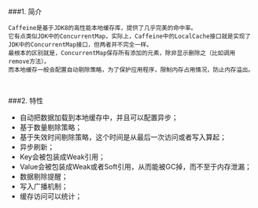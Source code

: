 ###1. 简介

```
Caffeine是基于JDK8的高性能本地缓存库，提供了几乎完美的命中率。
它有点类似JDK中的ConcurrentMap，实际上，Caffeine中的LocalCache接口就是实现了JDK中的ConcurrentMap接口，但两者并不完全一样。
最根本的区别就是，ConcurrentMap保存所有添加的元素，除非显示删除之（比如调用remove方法）。
而本地缓存一般会配置自动剔除策略，为了保护应用程序，限制内存占用情况，防止内存溢出。
```

&nbsp;

###2. 特性

- 自动把数据加载到本地缓存中，并且可以配置异步；
- 基于数量剔除策略；
- 基于失效时间剔除策略，这个时间是从最后一次访问或者写入算起；
- 异步刷新；
- Key会被包装成Weak引用；
- Value会被包装成Weak或者Soft引用，从而能被GC掉，而不至于内存泄漏；
- 数据剔除提醒；
- 写入广播机制；
- 缓存访问可以统计；
